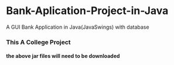 # Bank-Aplication-Project-in-Java
A GUI Bank Application in Java(JavaSwings) with database
<h3>This A College Project </h3>
<h4>the above jar files will need to be downloaded </h4>
